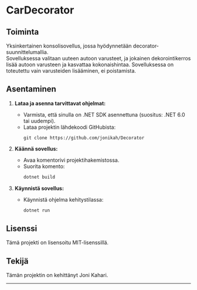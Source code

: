 # CarDecorator

## Toiminta

Yksinkertainen konsolisovellus, jossa hyödynnetään decorator-suunnittelumallia.  
Sovelluksessa valitaan uuteen autoon varusteet, ja jokainen dekorointikerros lisää autoon varusteen ja kasvattaa kokonaishintaa. Sovelluksessa on toteutettu vain varusteiden lisääminen, ei poistamista.

## Asentaminen

1. **Lataa ja asenna tarvittavat ohjelmat:**

   - Varmista, että sinulla on .NET SDK asennettuna (suositus: .NET 6.0 tai uudempi).
   - Lataa projektin lähdekoodi GitHubista:
     ```
     git clone https://github.com/jonikah/Decorator
     ```

2. **Käännä sovellus:**

   - Avaa komentorivi projektihakemistossa.
   - Suorita komento:
     ```bash
     dotnet build
     ```

3. **Käynnistä sovellus:**
   - Käynnistä ohjelma kehitystilassa:
     ```bash
     dotnet run
     ```

## Lisenssi

Tämä projekti on lisensoitu MIT-lisenssillä.

## Tekijä

Tämän projektin on kehittänyt Joni Kahari.

---
